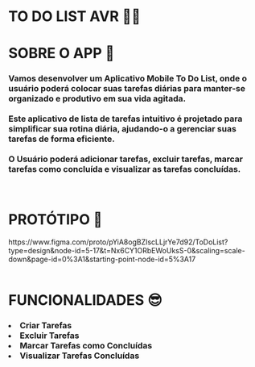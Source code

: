 <h1>TO DO LIST AVR 📝✅</h1>
<div> 
    <h1>SOBRE O APP 🚀</h1>  
  <h3> Vamos desenvolver um Aplicativo Mobile To Do List, onde o usuário poderá colocar suas tarefas diárias para manter-se organizado e produtivo em sua vida agitada.<br>
  <br> Este aplicativo de lista de tarefas intuitivo é projetado para simplificar sua rotina diária, ajudando-o a gerenciar suas tarefas de forma eficiente.<br>
<br> O Usuário poderá adicionar tarefas, excluir tarefas, marcar tarefas como concluída e visualizar as tarefas concluídas.</h3> 
</div>

<div> 
   <br> <h1>PROTÓTIPO 📱</h1>
https://www.figma.com/proto/pYiA8ogBZIscLLjrYe7d92/ToDoList?type=design&node-id=5-17&t=Nx6CY1ORbEWoUksS-0&scaling=scale-down&page-id=0%3A1&starting-point-node-id=5%3A17
</div>

<div>
  <br> <h1>FUNCIONALIDADES 😎</h1>
<h3>
  <li>Criar Tarefas</li>
  <li>Excluir Tarefas</li>
  <li>Marcar Tarefas como Concluídas</li>
  <li>Visualizar Tarefas Concluídas</li>
</h3>
</div>
